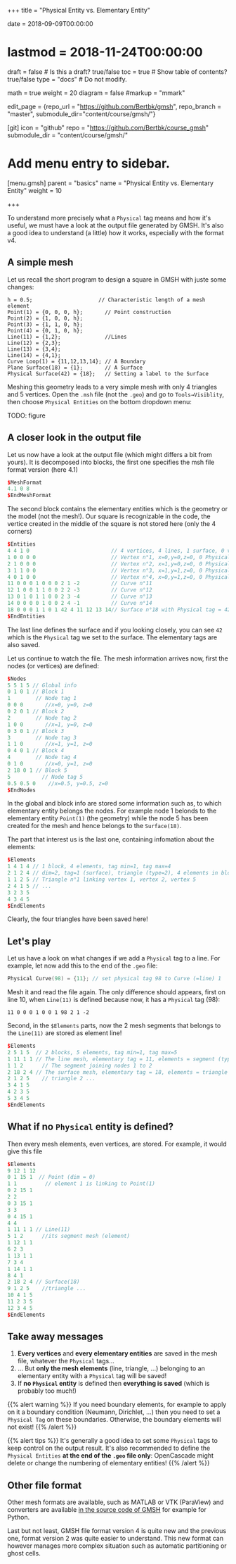 +++
title = "Physical Entity vs. Elementary Entity"

date = 2018-09-09T00:00:00
# lastmod = 2018-11-24T00:00:00

draft = false  # Is this a draft? true/false
toc = true  # Show table of contents? true/false
type = "docs"  # Do not modify.

math = true
weight = 20
diagram = false
#markup = "mmark"

edit_page = {repo_url = "https://github.com/Bertbk/gmsh", repo_branch = "master", submodule_dir="content/course/gmsh/"}

[git]
  icon = "github"
  repo = "https://github.com/Bertbk/course_gmsh"
  submodule_dir = "content/course/gmsh/"
  

# Add menu entry to sidebar.
[menu.gmsh]
  parent = "basics"
  name = "Physical Entity vs. Elementary Entity"
  weight = 10

+++

To understand more precisely what a `Physical` tag means and how it's useful, we must have a look at the output file generated by GMSH. It's also a good idea to understand (a little) how it works, especially with the format v4.

## A simple mesh

Let us recall the short program to design a square in GMSH with juste some changes:
```
h = 0.5;                     // Characteristic length of a mesh element
Point(1) = {0, 0, 0, h};       // Point construction
Point(2) = {1, 0, 0, h};
Point(3) = {1, 1, 0, h};
Point(4) = {0, 1, 0, h};
Line(11) = {1,2};              //Lines
Line(12) = {2,3};
Line(13) = {3,4};
Line(14) = {4,1};
Curve Loop(1) = {11,12,13,14}; // A Boundary
Plane Surface(18) = {1};       // A Surface
Physical Surface(42) = {18};   // Setting a label to the Surface
```
Meshing this geometry leads to a very simple mesh with only 4 triangles and 5 vertices. Open the `.msh` file (not the `.geo`) and go to `Tools→Visiblity`, then choose `Physical Entities` on the bottom dropdown menu:

TODO: figure

## A closer look in the output file

Let us now have a look at the output file (which might differs a bit from yours). It is decomposed into blocks, the first one specifies the msh file format version (here 4.1)
```cpp
$MeshFormat
4.1 0 8
$EndMeshFormat
```
The second block contains the elementary entities which is the geometry or the model (not the mesh!). Our square is recognizable in the code, the vertice created in the middle of the square is not stored here (only the 4 corners)

```cpp
$Entities                        
4 4 1 0                          // 4 vertices, 4 lines, 1 surface, 0 volume
1 0 0 0 0                        // Vertex n°1, x=0,y=0,z=0, 0 Physical tags
2 1 0 0 0                        // Vertex n°2, x=1,y=0,z=0, 0 Physical tags
3 1 1 0 0                        // Vertex n°3, x=1,y=1,z=0, 0 Physical tags
4 0 1 0 0                        // Vertex n°4, x=0,y=1,z=0, 0 Physical tags
11 0 0 0 1 0 0 0 2 1 -2          // Curve n°11
12 1 0 0 1 1 0 0 2 2 -3          // Curve n°12
13 0 1 0 1 1 0 0 2 3 -4          // Curve n°13
14 0 0 0 0 1 0 0 2 4 -1          // Curve n°14
18 0 0 0 1 1 0 1 42 4 11 12 13 14// Surface n°18 with Physical tag = 42
$EndEntities
```
The last line defines the surface and if you looking closely, you can see `42` which is the `Physical` tag we set to the surface. The elementary tags are also saved.

Let us continue to watch the file. The mesh information arrives now, first the nodes (or vertices) are defined:
```cpp
$Nodes
5 5 1 5 // Global info
0 1 0 1 // Block 1
1        // Node tag 1
0 0 0       //x=0, y=0, z=0
0 2 0 1 // Block 2
2        // Node tag 2
1 0 0       //x=1, y=0, z=0
0 3 0 1 // Block 3
3        // Node tag 3
1 1 0       //x=1, y=1, z=0
0 4 0 1 // Block 4
4        // Node tag 4
0 1 0       //x=0, y=1, z=0
2 18 0 1 // Block 5
5          // Node tag 5
0.5 0.5 0    //x=0.5, y=0.5, z=0
$EndNodes
```
In the global and block info are stored some information such as, to which elementary entity belongs the nodes. For example node 1 belonds to the elementary entity `Point(1)` (the geometry) while the node 5 has been created for the mesh and hence belongs to the `Surface(18)`.

The part that interest us is the last one, containing infomation about the elements:
```cpp
$Elements
1 4 1 4 // 1 block, 4 elements, tag min=1, tag max=4
2 1 2 4 // dim=2, tag=1 (surface), triangle (type=2), 4 elements in block
1 1 2 5 // Triangle n°1 linking vertex 1, vertex 2, vertex 5
2 4 1 5 // ...
3 2 3 5 
4 3 4 5 
$EndElements
```
Clearly, the four triangles have been saved here!

## Let's play

Let us have a look on what changes if we add a `Physical` tag to a line. For example, let now add this to the end of the `.geo` file:
```cpp
Physical Curve(98) = {11}; // set physical tag 98 to Curve (=line) 1
```
Mesh it and read the file again. The only difference should appears, first on line 10, when `Line(11)` is defined because now, it has a `Physical` tag (98):
```
11 0 0 0 1 0 0 1 98 2 1 -2
```
Second, in the `$Elements` parts, now the 2 mesh segments that belongs to the `Line(11)` are stored as element line!
```cpp
$Elements
2 5 1 5  // 2 blocks, 5 elements, tag min=1, tag max=5
1 11 1 1 // The line mesh, elementary tag = 11, elements = segment (type =1), 1 elements 
1 1 2      // The segment joining nodes 1 to 2
2 18 2 4 // The surface mesh, elementary tag = 18, elements = triangle (type =2), 4 elements
2 1 2 5    // triangle 2 ...
3 4 1 5 
4 2 3 5 
5 3 4 5 
$EndElements
```

## What if no `Physical` entity is defined?

Then every mesh elements, even vertices, are stored. For example, it would give this file
```cpp
$Elements
9 12 1 12
0 1 15 1  // Point (dim = 0)
1 1         // element 1 is linking to Point(1)
0 2 15 1
2 2 
0 3 15 1
3 3 
0 4 15 1
4 4 
1 11 1 1 // Line(11)
5 1 2      //its segment mesh (element)
1 12 1 1
6 2 3 
1 13 1 1
7 3 4 
1 14 1 1
8 4 1 
2 18 2 4 // Surface(18)
9 1 2 5    //triangle ...
10 4 1 5 
11 2 3 5 
12 3 4 5 
$EndElements
```

## Take away messages


1. **Every vertices** and **every elementary entities** are saved in the mesh file, whatever the `Physical` tags...
2. ... But **only the mesh elements** (line, triangle, ...) belonging to an elementary entity with a `Physical` tag will be saved!
3. If **no `Physical` entity** is defined then **everything is saved** (which is probably too much!)

{{% alert warning %}}
If you need boundary elements, for example to apply on it a boundary condition (Neumann, Dirichlet, ...) then you need to set a `Physical Tag` on these boundaries. Otherwise, the boundary elements will not exist!
{{% /alert %}}


{{% alert tips %}}
It's generally a good idea to set some `Physical` tags to keep control on the output result. It's also recommended to define the `Physical Entities` **at the end of the `.geo` file only**: OpenCascade might delete or change the numbering of elementary entities!
{{% /alert %}}

## Other file format

Other mesh formats are available, such as MATLAB or VTK (ParaView) and converters are available [in the source code of GMSH](https://gitlab.onelab.info/gmsh/gmsh/tree/master/utils/converters) for example for Python.

Last but not least, GMSH file format version 4 is quite new and the previous one, format version 2 was quite easier to understand. This new format can however manages more complex situation such as automatic partitioning or ghost cells.